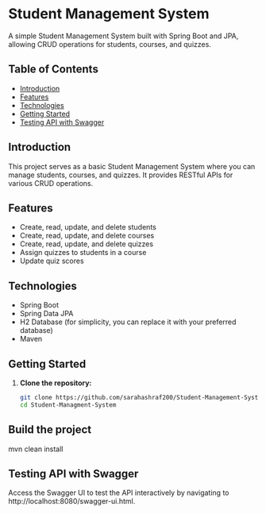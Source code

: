 # Student Management System

A simple Student Management System built with Spring Boot and JPA, allowing CRUD operations for students, courses, and quizzes.

## Table of Contents

- [Introduction](#introduction)
- [Features](#features)
- [Technologies](#technologies)
- [Getting Started](#getting-started)
- [Testing API with Swagger](#testing-api-with-swagger)
## Introduction

This project serves as a basic Student Management System where you can manage students, courses, and quizzes. It provides RESTful APIs for various CRUD operations.

## Features

- Create, read, update, and delete students
- Create, read, update, and delete courses
- Create, read, update, and delete quizzes
- Assign quizzes to students in a course
- Update quiz scores

## Technologies

- Spring Boot
- Spring Data JPA
- H2 Database (for simplicity, you can replace it with your preferred database)
- Maven

## Getting Started

1. **Clone the repository:**

   ```bash
   git clone https://github.com/sarahashraf200/Student-Management-System.git
   cd Student-Managment-System
## Build the project   
mvn clean install

## Testing API with Swagger
Access the Swagger UI to test the API interactively by navigating to http://localhost:8080/swagger-ui.html.

